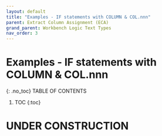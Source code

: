 ```yaml
---
layout: default
title: "Examples - IF statements with COLUMN & COL.nnn"
parent: Extract Column Assignment (ECA)
grand_parent: Workbench Logic Text Types
nav_order: 3
---
```


# Examples - IF statements with COLUMN & COL.nnn
{: .no_toc}
TABLE OF CONTENTS 
1. TOC
{:toc}  
 
# UNDER CONSTRUCTION
